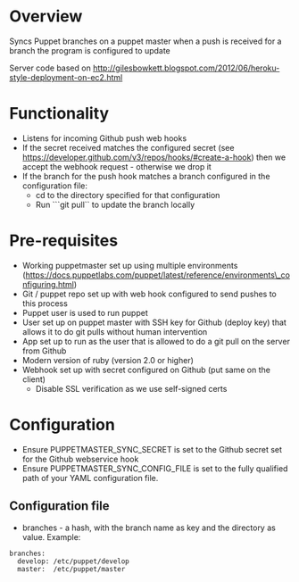 # Overview

Syncs Puppet branches on a puppet master when a push is received for a branch the program is configured to update

Server code based on http://gilesbowkett.blogspot.com/2012/06/heroku-style-deployment-on-ec2.html

# Functionality

* Listens for incoming Github push web hooks
* If the secret received matches the configured secret (see https://developer.github.com/v3/repos/hooks/#create-a-hook) then we accept the webhook request - otherwise we drop it
* If the branch for the push hook matches a branch configured in the configuration file:
  * cd to the directory specified for that configuration
  * Run ```git pull`` to update the branch locally

# Pre-requisites

* Working puppetmaster set up using multiple environments (https://docs.puppetlabs.com/puppet/latest/reference/environments\_configuring.html)
* Git / puppet repo set up with web hook configured to send pushes to this process
* Puppet user is used to run puppet
* User set up on puppet master with SSH key for Github (deploy key) that allows it to do git pulls without human intervention
* App set up to run as the user that is allowed to do a git pull on the server from Github
* Modern version of ruby (version 2.0 or higher)
* Webhook set up with secret configured on Github (put same on the client)
  * Disable SSL verification as we use self-signed certs

# Configuration

* Ensure PUPPETMASTER\_SYNC\_SECRET is set to the Github secret set for the Github webservice hook
* Ensure PUPPETMASTER\_SYNC\_CONFIG\_FILE is set to the fully qualified path of your YAML configuration file.

## Configuration file

* branches - a hash, with the branch name as key and the directory as value. Example:

```
branches:
  develop: /etc/puppet/develop
  master:  /etc/puppet/master
```
